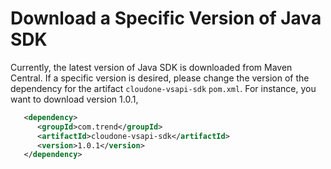 # Download a Specific Version of Java SDK

Currently, the latest version of Java SDK is downloaded from Maven Central. If a specific version is desired, please change the version of the dependency for the artifact `cloudone-vsapi-sdk` `pom.xml`. For instance, you want to download version 1.0.1,

```xml
   <dependency>
      <groupId>com.trend</groupId>
      <artifactId>cloudone-vsapi-sdk</artifactId>
      <version>1.0.1</version>
   </dependency>
   ```
